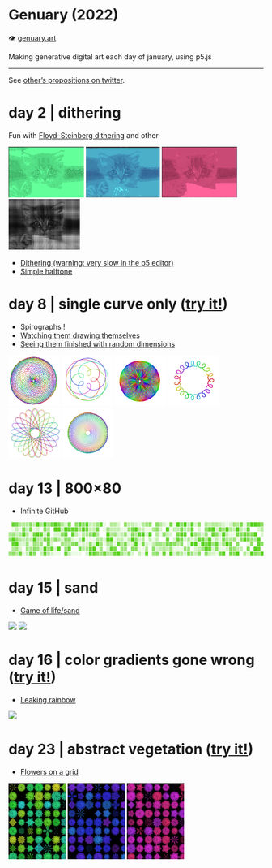 # Genuary (2022)

👁️ [genuary.art](https://genuary.art)

Making generative digital art each day of january, using p5.js

---

See [other’s propositions on twitter](https://twitter.com/search?q=%23GENUARY&f=live).

# day 2 | dithering

Fun with [Floyd–Steinberg dithering](https://en.wikipedia.org/wiki/Floyd%E2%80%93Steinberg_dithering) and other

<img src="d02_Dithering/screen2.png" height=100> <img src="d02_Dithering/screenshot1.png" height=100>
<img src="d02_Dithering/screen1.png" height=100> <img src="d02_Dithering_halftone/halftone.png" height=100>

- [Dithering (warning: very slow in the p5 editor)](https://editor.p5js.org/eliseduverdier/sketches/rCXloFDUG)
- [Simple halftone](https://editor.p5js.org/eliseduverdier/sketches/ZgJCtu7Rg)

<!-- # day 3 | space -->

# day 8 | single curve only ([try it!](https://eliseduverdier.github.io/genuary/d08_single_curve_only/))

- Spirographs !
- [Watching them drawing themselves](https://editor.p5js.org/eliseduverdier/sketches/iiqB_0n9j)
- [Seeing them finished with random dimensions](https://editor.p5js.org/eliseduverdier/sketches/OQx8bRzMc)

<img src="d08_single_curve_only/img2/screen1.png" height=100> <img src="d08_single_curve_only/img2/screen2.png" height=100>
<img src="d08_single_curve_only/img2/screen3.png" height=100> <img src="d08_single_curve_only/img2/screen4.png" height=100>
<img src="d08_single_curve_only/img2/screen5.png" height=100> <img src="d08_single_curve_only/img2/canvas5.png" height=100>

# day 13 | 800×80

- Infinite GitHub

<img src="d13-80x800/infinite-github.gif" height=70>

# day 15 | sand

- [Game of life/sand](https://editor.p5js.org/eliseduverdier/sketches/RsIWEAwTU)

<img src="d15-Sand/gameoflife/game-of-sand.gif" height=150> <img src="d15-Sand/gameoflife/game-of-sand2.gif" height=150>

# day 16 | color gradients gone wrong ([try it!](https://eliseduverdier.github.io/genuary/d16-Color-gradients-gone-wrong/))

- [Leaking rainbow](https://editor.p5js.org/eliseduverdier/sketches/kAUg9Pqlf)

<img src="d16-Color-gradients-gone-wrong/dripping.gif" height=150>

# day 23 | abstract vegetation ([try it!](https://eliseduverdier.github.io/genuary/d23-Abstract-vegetation/))

- [Flowers on a grid](https://editor.p5js.org/eliseduverdier/sketches/5fHAUClrD)

<img src="d23-Abstract-vegetation/grid2.png" height=150> <img src="d23-Abstract-vegetation/grid3.png" height=150> <img src="d23-Abstract-vegetation/grid4.png" height=150>

<!--
  <summary>
  Day #
  <details>
  <img src="" alt="" />
  </details>
  </summary>
  -->
